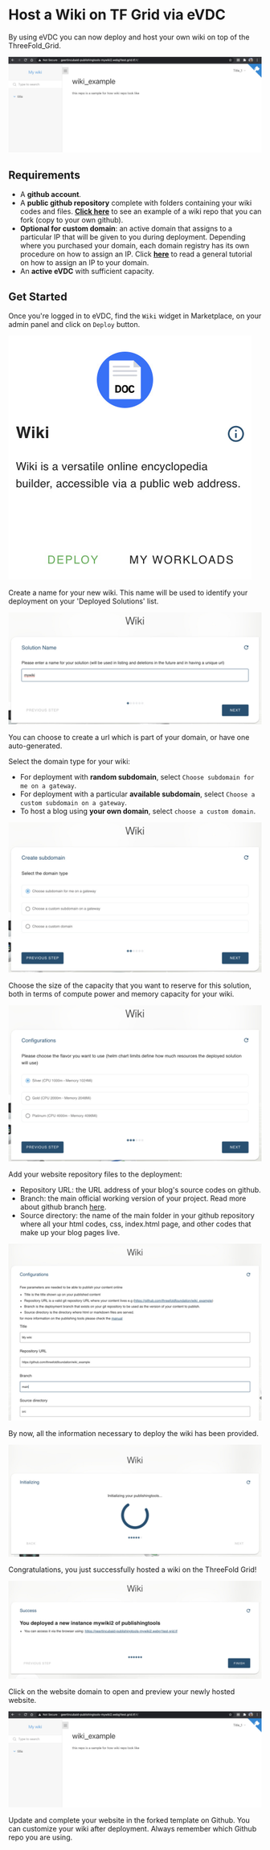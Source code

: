 # Host a Wiki on TF Grid via eVDC

By using eVDC you can now deploy and host your own wiki on top of the ThreeFold_Grid.

![](img/evdc_wiki_11_wiki_result.jpg)

## Requirements

- A **github account**.
- A **public github repository** complete with folders containing your wiki codes and files. [**Click here**](https://github.com/threefoldfoundation/wiki_example) to see an example of a wiki repo that you can fork (copy to your own github).
- **Optional for custom domain**: an active domain that assigns to a particular IP that will be given to you during deployment. Depending where you purchased your domain, each domain registry has its own procedure on how to assign an IP. Click [**here**](https://www.hostmysite.com/support/cpanel/dns/domain_point/) to read a general tutorial on how to assign an IP to your domain.
- An **active eVDC** with sufficient capacity.

## Get Started

Once you're logged in to eVDC, find the `Wiki` widget in Marketplace, on your admin panel and click on `Deploy` button.

![](img/evdc_wiki_01_widget.jpg ':size=200')

Create a name for your new wiki. This name will be used to identify your deployment on your 'Deployed Solutions' list.

![](img/evdc_wiki_02_chatflow_name.jpg ':size=600')

You can choose to create a url which is part of your domain, or have one auto-generated.

Select the domain type for your wiki:
- For deployment with **random subdomain**, select `Choose subdomain for me on a gateway`. 
- For deployment with a particular **available subdomain**, select `Choose a custom subdomain on a gateway`. 
- To host a blog using **your own domain**, select `choose a custom domain`.

![](img/evdc_wiki_03_chatflow_subdomain.jpg ':size=600')

Choose the size of the capacity that you want to reserve for this solution, both in terms of compute power and memory capacity for your wiki.

![](img/evdc_wiki_04_chatflow_config_size.jpg ':size=600')

Add your website repository files to the deployment:
- Repository URL: the URL address of your blog's source codes on github.
- Branch: the main official working version of your project. Read more about github branch [here](https://docs.github.com/en/github/collaborating-with-issues-and-pull-requests/about-branches).
- Source directory: the name of the main folder in your github repository where all your html codes, css, index.html page, and other codes that make up your blog pages live.

![](img/evdc_wiki_05a_chatflow_config_wiki.jpg ':size=600')

By now, all the information necessary to deploy the wiki has been provided.

![](img/evdc_wiki_06_chatflow_init.jpg ':size=600')

Congratulations, you just successfully hosted a wiki on the ThreeFold Grid!

![](img/evdc_wiki_07_chatflow_success.jpg ':size=600')

Click on the website domain to open and preview your newly hosted website.

![](img/evdc_wiki_11_wiki_result.jpg)

Update and complete your website in the forked template on Github. You can customize your wiki after deployment. Always remember which Github repo you are using.
